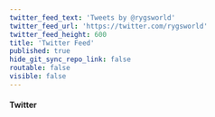 ```yaml
---
twitter_feed_text: 'Tweets by @rygsworld'
twitter_feed_url: 'https://twitter.com/rygsworld'
twitter_feed_height: 600
title: 'Twitter Feed'
published: true
hide_git_sync_repo_link: false
routable: false
visible: false
---
```


#### Twitter
